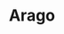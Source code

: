 --- 
title: "Arago"
publishdate: "2019-2-13T16:48:46+02:00"
src: "https://365manga.net/manga/arago"
image: "https://data.365manga.net/images/thumbnails/30556-arago.jpg"
description: " The story centers around two twins, Arago and Ewan, whose parents were slaughtered by monsters. Years later, the vengeful Arago crosses paths with Ewan, who has since become a police officer, just as blood begins to flow again in the streets of London."
---